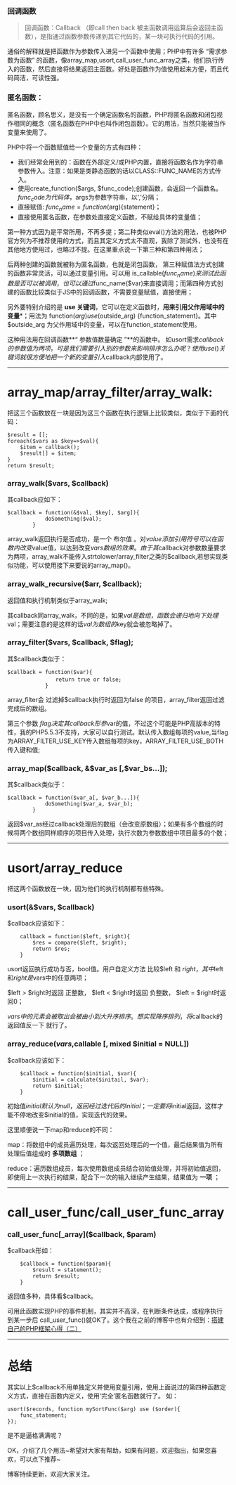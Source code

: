 ### 回调函数

> 回调函数：Callback （即call then back 被主函数调用运算后会返回主函数），是指通过函数参数传递到其它代码的，某一块可执行代码的引用。

通俗的解释就是把函数作为参数传入进另一个函数中使用；PHP中有许多 “需求参数为函数” 的函数，像array_map,usort,call_user_func_array之类，他们执行传入的函数，然后直接将结果返回主函数。好处是函数作为值使用起来方便，而且代码简洁，可读性强。

### 匿名函数：

匿名函数，顾名思义，是没有一个确定函数名的函数，PHP将匿名函数和闭包视作相同的概念（匿名函数在PHP中也叫作闭包函数）。它的用法，当然只能被当作变量来使用了。

PHP中将一个函数赋值给一个变量的方式有四种：

* 我们经常会用到的：函数在外部定义/或PHP内置，直接将函数名作为字符串参数传入。注意：如果是类静态函数的话以CLASS::FUNC_NAME的方式传入。
* 使用create_function($args, $func_code);创建函数，会返回一个函数名。 $func_code为代码体，$args为参数字符串，以','分隔；
* 直接赋值: $func_name = function($arg){statement}；
* 直接使用匿名函数，在参数处直接定义函数，不赋给具体的变量值；


第一种方式因为是平常所用，不再多提；第二种类似eval()方法的用法，也被PHP官方列为不推荐使用的方式，而且其定义方式太不直观，我除了测试外，也没有在其他地方使用过，也略过不提。在这里重点说一下第三种和第四种用法；

后两种创建的函数就被称为匿名函数，也就是闭包函数， 第三种赋值法方式创建的函数非常灵活，可以通过变量引用。可以用 is_callable($func_name) 来测试此函数是否可以被调用， 也可以通过$func_name($var)来直接调用；而第四种方式创建的函数比较类似于JS中的回调函数，不需要变量赋值，直接使用；

另外要特别介绍的是 **use 关键词**，它可以在定义函数时，**用来引用父作用域中的变量***；用法为 function($arg) use($outside_arg) {function_statement}。其中$outside_arg 为父作用域中的变量，可以在function_statement使用。

这种用法用在回调函数**“ 参数值数量确定 ”**的函数中。 如usort需求$callback的参数值为两项，可是我们需要引入别的参数来影响排序怎么办呢？使用use()关键词就很方便地把一个新的变量引入$callback内部使用了。

- - -

# array_map/array_filter/array_walk:

把这三个函数放在一块是因为这三个函数在执行逻辑上比较类似，类似于下面的代码：

    $result = [];
    foreach($vars as $key=>$val){
        $item = callback();
        $result[] = $item;
    }
    return $result;

### array_walk($vars, $callback)

其callback应如下：

    $callback = function(&$val, $key[, $arg]){    
                doSomething($val);
            }

array_walk返回执行是否成功，是一个 布尔值 。对$value添加引用符号可以在函数内改变$value值，以达到改变$vars数组的效果。由于其$callback对参数数量要求为两项，array_walk不能传入strtolower/array_filter之类的$callback,若想实现类似功能，可以使用接下来要说的array_map()。

### array_walk_recursive($arr, $callback);

返回值和执行机制类似于array_walk;

其callback同array_walk，不同的是，如果$val是数组，函数会递归地向下处理$val；需要注意的是这样的话$val为数组的$key就会被忽略掉了。

### array_filter($vars, $callback, $flag);

其$callback类似于：

    $callback = function($var){
                　　return true or false;         
                }

array_filter会 过滤掉$callback执行时返回为false 的项目，array_filter返回过滤完成后的数组。

第三个参数 $flag决定其callback形参$var的值，不过这个可能是PHP高版本的特性，我的PHP5.5.3不支持，大家可以自行测试。默认传入数组每项的value,当flag为ARRAY_FILTER_USE_KEY传入数组每项的key，ARRAY_FILTER_USE_BOTH传入键和值;

### array_map($callback, &$var_as [,$var_bs...]);

其$callback类似于：

    $callback = function($var_a[, $var_b...]){
                doSomething($var_a, $var_b);
            }

返回$var_as经过callback处理后的数组（会改变原数组）；如果有多个数组的时候将两个数组同样顺序的项目传入处理，执行次数为参数数组中项目最多的个数；

- - -

# usort/array_reduce

把这两个函数放在一块，因为他们的执行机制都有些特殊。

### usort(&$vars, $callback)

$callback应该如下：

        callback = function($left, $right){
            $res = compare($left, $right);
            return $res;
        }

usort返回执行成功与否，bool值。用户自定义方法 比较$left 和 $right，其中$left和$right是$vars中的任意两项；

$left > $right时返回 正整数， $left < $right时返回 负整数， $left = $right时返回0；

$vars中的元素会被取出会被由小到大升序排序。 想实现降序排列，将$callback的 返回值反一下 就行了。

### array_reduce($vars ,$callable [, mixed $initial = NULL])

$callback应该如下：

        $callback = function($initial, $var){
            $initial = calculate($initail, $var);
            return $initial;
        }

初始值$initial默认为null，返回经过迭代后的initial；一定要将$initial返回，这样才能不停地改变$initial的值，实现迭代的效果。

这里顺便说一下map和reduce的不同：

map：将数组中的成员遍历处理，每次返回处理后的一个值，最后结果值为所有处理后值组成的 **多项数组** ；

reduce：遍历数组成员，每次使用数组成员结合初始值处理，并将初始值返回，即使用上一次执行的结果，配合下一次的输入继续产生结果，结果值为 **一项** ；

- - -

# call_user_func/call_user_func_array

### call_user_func[_array]($callback, $param)

$callback形如：

        $callback = function($param){
            $result = statement(); 
            return $result;
        }

返回值多种，具体看$callback。

可用此函数实现PHP的事件机制，其实并不高深，在判断条件达成，或程序执行到某一步后 call_user_func()就OK了。这个我在之前的博客中也有介绍到：[搭建自己的PHP框架心得（二）][1]

- - -

# 总结

其实以上$callback不用单独定义并使用变量引用，使用上面说过的第四种函数定义方式，直接在函数内定义，使用‘完全’匿名函数就行了。 如：

    usort($records, function mySortFunc($arg) use ($order){
        func_statement;
    });

是不是逼格满满呢？

OK，介绍了几个用法~希望对大家有帮助，如果有问题，欢迎指出，如果您喜欢，可以点下推荐~

博客持续更新，欢迎大家关注。

[0]: http://www.cnblogs.com/zhenbianshu/p/6063340.html
[1]: http://www.cnblogs.com/zhenbianshu/p/5352643.html